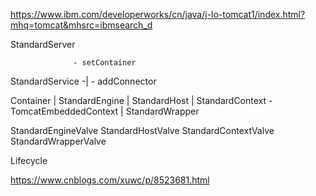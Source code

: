 https://www.ibm.com/developerworks/cn/java/j-lo-tomcat1/index.html?mhq=tomcat&mhsrc=ibmsearch_d

StandardServer

                  - setContainer
StandardService -| 
                  - addConnector


Container
    |
    StandardEngine
    |
    StandardHost
    |
    StandardContext - TomcatEmbeddedContext
    |
    StandardWrapper

StandardEngineValve
StandardHostValve
StandardContextValve
StandardWrapperValve

Lifecycle

https://www.cnblogs.com/xuwc/p/8523681.html
